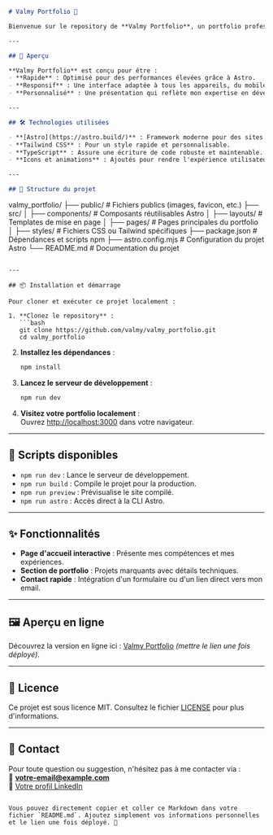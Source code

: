 
```markdown
# Valmy Portfolio 🌟

Bienvenue sur le repository de **Valmy Portfolio**, un portfolio professionnel créé avec [Astro](https://astro.build/). Ce projet met en avant mes compétences en développement fullstack, analyse de données et mes réalisations notables.

---

## 🚀 Aperçu

**Valmy Portfolio** est conçu pour être :
- **Rapide** : Optimisé pour des performances élevées grâce à Astro.
- **Responsif** : Une interface adaptée à tous les appareils, du mobile au desktop.
- **Personnalisé** : Une présentation qui reflète mon expertise en développement et data analytics.

---

## 🛠️ Technologies utilisées

- **[Astro](https://astro.build/)** : Framework moderne pour des sites web ultra-rapides.
- **Tailwind CSS** : Pour un style rapide et personnalisable.
- **TypeScript** : Assure une écriture de code robuste et maintenable.
- **Icons et animations** : Ajoutés pour rendre l'expérience utilisateur fluide et engageante.

---

## 📂 Structure du projet

```
valmy_portfolio/
├── public/           # Fichiers publics (images, favicon, etc.)
├── src/
│   ├── components/   # Composants réutilisables Astro
│   ├── layouts/      # Templates de mise en page
│   ├── pages/        # Pages principales du portfolio
│   ├── styles/       # Fichiers CSS ou Tailwind spécifiques
├── package.json      # Dépendances et scripts npm
├── astro.config.mjs  # Configuration du projet Astro
└── README.md         # Documentation du projet
```

---

## 📦 Installation et démarrage

Pour cloner et exécuter ce projet localement :

1. **Clonez le repository** :
   ```bash
   git clone https://github.com/valmy/valmy_portfolio.git
   cd valmy_portfolio
   ```

2. **Installez les dépendances** :
   ```bash
   npm install
   ```

3. **Lancez le serveur de développement** :
   ```bash
   npm run dev
   ```

4. **Visitez votre portfolio localement** :  
   Ouvrez [http://localhost:3000](http://localhost:3000) dans votre navigateur.

---

## 🧰 Scripts disponibles

- `npm run dev` : Lance le serveur de développement.
- `npm run build` : Compile le projet pour la production.
- `npm run preview` : Prévisualise le site compilé.
- `npm run astro` : Accès direct à la CLI Astro.

---

## ✨ Fonctionnalités

- **Page d'accueil interactive** : Présente mes compétences et mes expériences.
- **Section de portfolio** : Projets marquants avec détails techniques.
- **Contact rapide** : Intégration d'un formulaire ou d'un lien direct vers mon email.

---

## 🖼️ Aperçu en ligne

Découvrez la version en ligne ici : [Valmy Portfolio](https://votre-lien-en-ligne.com) *(mettre le lien une fois déployé)*.

---

## 📄 Licence

Ce projet est sous licence MIT. Consultez le fichier [LICENSE](LICENSE) pour plus d'informations.

---

## 💬 Contact

Pour toute question ou suggestion, n'hésitez pas à me contacter via :  
📧 **votre-email@example.com**  
💼 [Votre profil LinkedIn](https://linkedin.com/in/votre-profil)
```

Vous pouvez directement copier et coller ce Markdown dans votre fichier `README.md`. Ajoutez simplement vos informations personnelles et le lien une fois déployé. 🎉
